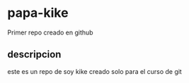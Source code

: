 # papa-kike
Primer repo creado en github

## descripcion
este es un repo de soy kike creado solo para el curso de git
